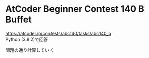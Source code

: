 # AtCoder Beginner Contest 140 B Buffet  
https://atcoder.jp/contests/abc140/tasks/abc140_b  
Python (3.8.2)で回答  

問題の通り計算していく
